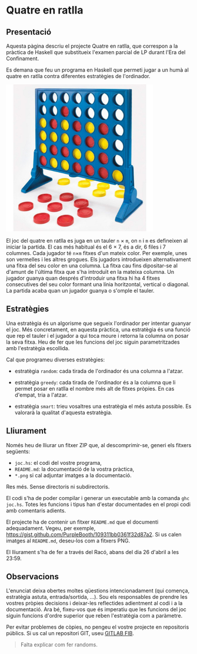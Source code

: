 # Quatre en ratlla

## Presentació


Aquesta pàgina descriu el projecte Quatre en ratlla, que correspon a la
pràctica de Haskell que substitueix l'examen parcial de LP durant l'Era del
Confinament.

Es demana que feu un programa en Haskell que permeti jugar a un humà al
quatre en ratlla contra diferentes estratègies de l'ordinador.

<img src='4ratlla.png' width='400'>

El joc del quatre en ratlla es juga en un tauler `n` × `m`, on `n` i `m` es
defineixen al iniciar la partida. El cas més habitual és el 6 × 7, és a dir, 6
files i 7 columnes. Cada jugador té `n`×`m` fitxes d'un mateix color. Per
exemple, unes son vermelles i les altres grogues. Els jugadors introdueixen
alternativament una fitxa del seu color en una columna. La fitxa cau fins
dipositar-se al d'amunt de l'última fitxa que s'ha introduït en la mateixa
columna. Un jugador guanya quan després d'introduir una fitxa hi ha 4 fitxes
consecutives del seu color formant una línia horitzontal, vertical o diagonal.
La partida acaba quan un jugador guanya o s'omple el tauler.


## Estratègies

Una estratègia és un algorisme que segueix l'ordinador per intentar guanyar el
joc. Més concretament, en aquesta pràctica, una estratègia és una funció que rep
el tauler i el jugador a qui toca moure i retorna la columna on posar la seva
fitxa. Heu de fer que les funcions del joc siguin parametritzades amb
l'estratègia escollida.

Cal que programeu diverses estratègies:

- estratègia `random`: cada tirada de l'ordinador és una columna a l'atzar.

- estratègia `greedy`: cada tirada de l'ordinador és a la columna que li
permet posar en ratlla el nombre més alt de fitxes pròpies. En cas
d'empat, tria a l'atzar.

- estratègia `smart`: trieu vosaltres una estratègia el més astuta possible.
Es valorarà la qualitat d'aquesta estratègia.


## Lliurament

Només heu de lliurar un fitxer ZIP que, al descomprimir-se,
generi els fitxers següents:

- `joc.hs`: el codi del vostre programa,
- `README.md`: la documentació de la vostra pràctica,
- `*.png` si cal adjuntar imatges a la documentació.

Res més. Sense directoris ni subdirectoris.

El codi s'ha de poder compilar i generar un executable amb la comanda
`ghc joc.hs`. Totes les funcions i tipus han d'estar
documentades en el propi codi amb comentaris adients.

El projecte ha de contenir un fitxer `README.md` que el documenti
adequadament. Vegeu, per
exemple, https://gist.github.com/PurpleBooth/109311bb0361f32d87a2. Si us calen
imatges al `README.md`, deseu-los com a fitxers PNG.

El lliurament s'ha de fer a través del Racó, abans del dia 26 d'abril a les
23:59.


## Observacions

L'enunciat deixa obertes moltes qüestions intencionadament (qui comença, estratègia
astuta, entrada/sortida, ...). Sou els responsables de prendre les vostres
pròpies decisions i deixar-les reflectides adientment al codi i a la
documentació. Ara bé, fixeu-vos que és imperatiu que les funcions del joc siguin
funcions d'ordre superior que reben l'estratègia com a paràmetre.

Per evitar problemes de còpies, no pengeu el vostre projecte en repositoris
públics. Si us cal un repositori GIT, useu [GITLAB
FIB](https://gitlab.fib.upc.edu/users/sign_in).

> Falta explicar com fer randoms.
